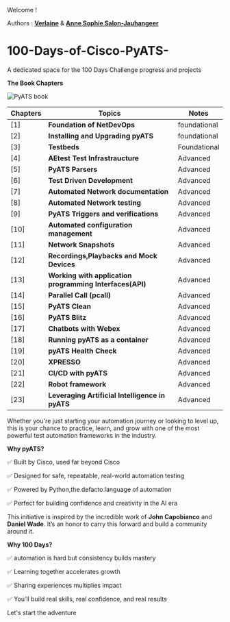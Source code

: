 Welcome ! 

Authors : [**Verlaine**](https://www.linkedin.com/in/verlaine-j-muhungu-363507b2/) & [**Anne Sophie Salon-Jauhangeer**](https://www.linkedin.com/in/anne-sophie-salon-jauhangeer-3a9a2a259/)
 

# 100-Days-of-Cisco-PyATS-
A dedicated space for the 100 Days Challenge progress and projects

**The Book Chapters**

![PyATS book](https://github.com/user-attachments/assets/7d07ddca-2456-4e88-bdc1-a1d257312757)

| Chapters  | Topics                       | Notes |
|-------|---------------------------------|-------------------|
| [1]  |**Foundation of NetDevOps** | foundational|
| [2]  |**Installing and Upgrading pyATS** | foundational|
| [3]  |**Testbeds** | Foundational |
| [4]  |**AEtest Test Infrastraucture** | Advanced |
| [5]  |**PyATS Parsers** | Advanced |
| [6]  |**Test Driven Development** | Advanced |
| [7]  |**Automated Network documentation** | Advanced |
| [8]  |**Automated Network testing** | Advanced |
| [9]  |**PyATS Triggers and verifications** | Advanced |
| [10] |**Automated configuration management** | Advanced |
| [11] |**Network Snapshots** | Advanced |
| [12] |**Recordings,Playbacks and Mock Devices** | Advanced |
| [13] |**Working with application programming Interfaces(API)** | Advanced |
| [14] |**Parallel Call (pcall)** | Advanced |
| [15] |**PyATS Clean** | Advanced |
| [16] |**PyATS Blitz** | Advanced |
| [17] |**Chatbots with Webex** | Advanced |
| [18] |**Running pyATS as a container** | Advanced |
| [19] |**pyATS Health Check** | Advanced |
| [20] |**XPRESSO** | Advanced |
| [21] |**CI/CD with pyATS** | Advanced |
| [22] |**Robot framework** | Advanced |
| [23] |**Leveraging Artificial Intelligence in pyATS** | Advanced |


Whether you're just starting your automation journey or looking to level up, this is your chance to practice, learn, and grow with one of the most powerful test automation frameworks in the industry.

**Why pyATS?**

✅ Built by Cisco, used far beyond Cisco

✅ Designed for safe, repeatable, real-world automation testing

✅ Powered by Python,the defacto language of automation

✅ Perfect for building confidence and creativity in the AI era

This initiative is inspired by the incredible work of **John Capobianco** and **Daniel Wade**. It’s an honor to carry this forward and build a community around it.


**Why 100 Days?**

✅ automation is hard but consistency builds mastery

✅ Learning together accelerates growth

✅ Sharing experiences multiplies impact 

✅ You’ll build real skills, real confidence, and real results 


Let's start the adventure 



